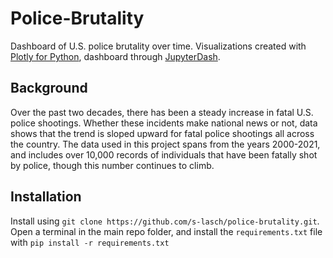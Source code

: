 # Police-Brutality
Dashboard of U.S. police brutality over time. Visualizations created with [Plotly for Python](https://plotly.com/python/), dashboard through [JupyterDash](https://dash.plotly.com/workspaces/using-dash-in-jupyter-and-workspaces).

## Background
Over the past two decades, there has been a steady increase in fatal U.S. police shootings. Whether these incidents make national news or not, data shows that the trend is sloped upward for fatal police shootings all across the country. The data used in this project spans from the years 2000-2021, and includes over 10,000 records of individuals that have been fatally shot by police, though this number continues to climb.

## Installation
Install using `git clone https://github.com/s-lasch/police-brutality.git`. Open a terminal in the main repo folder, and install the  `requirements.txt` file with `pip install -r requirements.txt`
